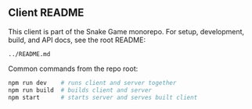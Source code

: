 ## Client README

This client is part of the Snake Game monorepo. For setup, development, build, and API docs, see the root README:

`../README.md`

Common commands from the repo root:

```bash
npm run dev    # runs client and server together
npm run build  # builds client and server
npm start      # starts server and serves built client
```
